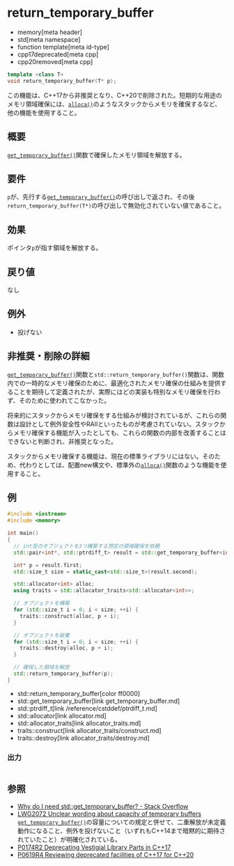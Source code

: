 # return_temporary_buffer
* memory[meta header]
* std[meta namespace]
* function template[meta id-type]
* cpp17deprecated[meta cpp]
* cpp20removed[meta cpp]

```cpp
template <class T>
void return_temporary_buffer(T* p);
```

この機能は、C++17から非推奨となり、C++20で削除された。短期的な用途のメモリ領域確保には、[`alloca()`](https://web.archive.org/web/20230207110403/http://linuxjm.osdn.jp/html/LDP_man-pages/man3/alloca.3.html)のようなスタックからメモリを確保するなど、他の機能を使用すること。


## 概要
[`get_temporary_buffer()`](get_temporary_buffer.md)関数で確保したメモリ領域を解放する。


## 要件
`p`が、先行する[`get_temporary_buffer()`](get_temporary_buffer.md)の呼び出しで返され、その後`return_temporary_buffer(T*)`の呼び出しで無効化されていない値であること。


## 効果
ポインタ`p`が指す領域を解放する。


## 戻り値
なし


## 例外
- 投げない


## 非推奨・削除の詳細
[`get_temporary_buffer()`](get_temporary_buffer.md)関数と`std::return_temporary_buffer()`関数は、関数内での一時的なメモリ確保のために、最適化されたメモリ確保の仕組みを提供することを期待して定義されたが、実際にはどの実装も特別なメモリ確保を行わず、そのために使われてこなかった。

将来的にスタックからメモリ確保をする仕組みが検討されているが、これらの関数は設計として例外安全性やRAIIといったものが考慮されていない。スタックからメモリ確保する機能が入ったとしても、これらの関数の内部を改善することはできないと判断され、非推奨となった。

スタックからメモリ確保する機能は、現在の標準ライブラリにはない。そのため、代わりとしては、配置new構文や、標準外の[`alloca()`](https://web.archive.org/web/20230207110403/http://linuxjm.osdn.jp/html/LDP_man-pages/man3/alloca.3.html)関数のような機能を使用すること。


## 例
```cpp example
#include <iostream>
#include <memory>

int main()
{
  // int型のオブジェクトを3つ構築する想定の領域確保を依頼
  std::pair<int*, std::ptrdiff_t> result = std::get_temporary_buffer<int>(3);

  int* p = result.first;
  std::size_t size = static_cast<std::size_t>(result.second);

  std::allocator<int> alloc;
  using traits = std::allocator_traits<std::allocator<int>>;

  // オブジェクトを構築
  for (std::size_t i = 0; i < size; ++i) {
    traits::construct(alloc, p + i);
  }

  // オブジェクトを破棄
  for (std::size_t i = 0; i < size; ++i) {
    traits::destroy(alloc, p + i);
  }

  // 確保した領域を解放
  std::return_temporary_buffer(p);
}
```
* std::return_temporary_buffer[color ff0000]
* std::get_temporary_buffer[link get_temporary_buffer.md]
* std::ptrdiff_t[link /reference/cstddef/ptrdiff_t.md]
* std::allocator[link allocator.md]
* std::allocator_traits[link allocator_traits.md]
* traits::construct[link allocator_traits/construct.md]
* traits::destroy[link allocator_traits/destroy.md]

### 出力
```
```

## 参照
- [Why do I need std::get_temporary_buffer? - Stack Overflow](http://stackoverflow.com/questions/3264299/why-do-i-need-stdget-temporary-buffer)
- [LWG2072 Unclear wording about capacity of temporary buffers](http://www.open-std.org/jtc1/sc22/wg21/docs/lwg-defects.html#2072)
  [`get_temporary_buffer()`](get_temporary_buffer.md)の容量についての規定と併せて、二重解放が未定義動作になること、例外を投げないこと（いずれもC++14まで暗黙的に期待されていたこと）が明確化されている。
- [P0174R2 Deprecating Vestigial Library Parts in C++17](http://www.open-std.org/jtc1/sc22/wg21/docs/papers/2016/p0174r2.html)
- [P0619R4 Reviewing deprecated facilities of C++17 for C++20](http://www.open-std.org/jtc1/sc22/wg21/docs/papers/2018/p0619r4.html)
